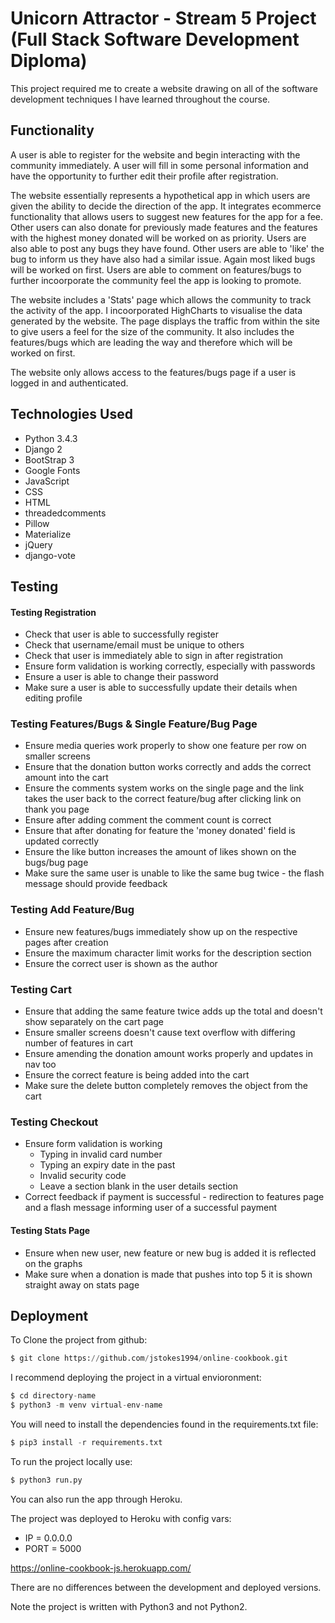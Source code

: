 # Unicorn Attractor - Stream 5 Project (Full Stack Software Development Diploma)

This project required me to create a website drawing on all of the software
development techniques I have learned throughout the course. 

## Functionality

A user is able to register for the website and begin interacting with the 
community immediately. A user will fill in some personal information and have 
the opportunity to further edit their profile after registration.

The website essentially represents a hypothetical app in which users are given 
the ability to decide the direction of the app. It integrates ecommerce
functionality that allows users to suggest new features for the app for a fee. 
Other users can also donate for previously made features and the features with
the highest money donated will be worked on as priority. Users are also able to 
post any bugs they have found. Other users are able to 'like' the bug to inform
us they have also had a similar issue. Again most liked bugs will be worked on 
first. Users are able to comment on features/bugs to further incoorporate the
community feel the app is looking to promote.

The website includes a 'Stats' page which allows the community to track the
activity of the app. I incoorporated HighCharts to visualise the data generated
by the website. The page displays the traffic from within the site to give 
users a feel for the size of the community. It also includes the features/bugs
which are leading the way and therefore which will be worked on first.

The website only allows access to the features/bugs page if a user is logged
in and authenticated.

## Technologies Used

- Python 3.4.3
- Django 2
- BootStrap 3
- Google Fonts
- JavaScript
- CSS
- HTML
- threadedcomments
- Pillow
- Materialize
- jQuery
- django-vote

## Testing

#### Testing Registration

- Check that user is able to successfully register
- Check that username/email must be unique to others
- Check that user is immediately able to sign in after registration
- Ensure form validation is working correctly, especially with passwords
- Ensure a user is able to change their password
- Make sure a user is able to successfully update their details when editing
profile

### Testing Features/Bugs & Single Feature/Bug Page

- Ensure media queries work properly to show one feature per row on smaller
screens
- Ensure that the donation button works correctly and adds the correct amount
into the cart
- Ensure the comments system works on the single page and the link takes the
user back to the correct feature/bug after clicking link on thank you page
- Ensure after adding comment the comment count is correct
- Ensure that after donating for feature the 'money donated' field is updated
correctly
- Ensure the like button increases the amount of likes shown on the bugs/bug
page
- Make sure the same user is unable to like the same bug twice - the flash
message should provide feedback

### Testing Add Feature/Bug

- Ensure new features/bugs immediately show up on the respective pages after
creation
- Ensure the maximum character limit works for the description section
- Ensure the correct user is shown as the author

### Testing Cart

- Ensure that adding the same feature twice adds up the total and doesn't show
separately on the cart page
- Ensure smaller screens doesn't cause text overflow with differing number of
features in cart
- Ensure amending the donation amount works properly and updates in nav too
- Ensure the correct feature is being added into the cart
- Make sure the delete button completely removes the object from the cart

### Testing Checkout

- Ensure form validation is working
    - Typing in invalid card number 
    - Typing an expiry date in the past
    - Invalid security code
    - Leave a section blank in the user details section
- Correct feedback if payment is successful - redirection to features page
and a flash message informing user of a successful payment

#### Testing Stats Page

- Ensure when new user, new feature or new bug is added it is reflected on the
graphs
- Make sure when a donation is made that pushes into top 5 it is shown straight
away on stats page


## Deployment

To Clone the project from github:

```python
$ git clone https://github.com/jstokes1994/online-cookbook.git
```

I recommend deploying the project in a virtual envioronment:

```python
$ cd directory-name
$ python3 -m venv virtual-env-name
```

You will need to install the dependencies found in the requirements.txt file:

```python
$ pip3 install -r requirements.txt 
```

To run the project locally use:

```python
$ python3 run.py
```

You can also run the app through Heroku.

The project was deployed to Heroku with config vars:

- IP = 0.0.0.0
- PORT = 5000

https://online-cookbook-js.herokuapp.com/

There are no differences between the development and deployed versions.

Note the project is written with Python3 and not Python2.

